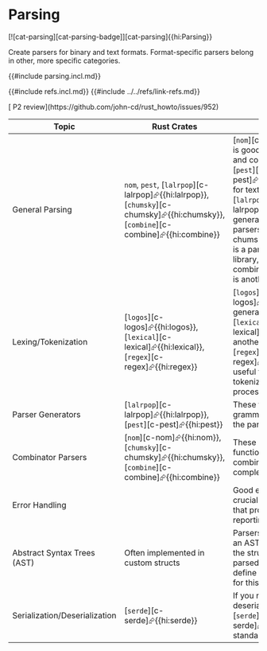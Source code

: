 # Parsing

[![cat-parsing][cat-parsing-badge]][cat-parsing]{{hi:Parsing}}

Create parsers for binary and text formats. Format-specific parsers belong in other, more specific categories.

{{#include parsing.incl.md}}

{{#include refs.incl.md}}
{{#include ../../refs/link-refs.md}}

<div class="hidden">
[ P2 review](https://github.com/john-cd/rust_howto/issues/952)

| Topic | Rust Crates | Notes |
| --- | --- | --- |
| General Parsing | `nom`, `pest`, [`lalrpop`][c-lalrpop]⮳{{hi:lalrpop}}, [`chumsky`][c-chumsky]⮳{{hi:chumsky}}, [`combine`][c-combine]⮳{{hi:combine}} | [`nom`][c-nom]⮳{{hi:nom}} is good for binary formats and complex grammars. [`pest`][c-pest]⮳{{hi:pest}} is easy for text-based grammars. [`lalrpop`][c-lalrpop]⮳{{hi:lalrpop}} generates efficient parsers. [`chumsky`][c-chumsky]⮳{{hi:chumsky}} is a parser combinator library, [`combine`][c-combine]⮳{{hi:combine}} is another popular choice. |
| Lexing/Tokenization | [`logos`][c-logos]⮳{{hi:logos}}, [`lexical`][c-lexical]⮳{{hi:lexical}}, [`regex`][c-regex]⮳{{hi:regex}} | [`logos`][c-logos]⮳{{hi:logos}} generates fast lexers. [`lexical`][c-lexical]⮳{{hi:lexical}} is another lexer generator. [`regex`][c-regex]⮳{{hi:regex}} is useful for simpler tokenization or text processing. |
| Parser Generators | [`lalrpop`][c-lalrpop]⮳{{hi:lalrpop}}, [`pest`][c-pest]⮳{{hi:pest}} | These tools define the grammar and generate the parser code. |
| Combinator Parsers | [`nom`][c-nom]⮳{{hi:nom}}, [`chumsky`][c-chumsky]⮳{{hi:chumsky}}, [`combine`][c-combine]⮳{{hi:combine}} | These libraries provide functions that can be combined to build more complex parsers. |
| Error Handling | | Good error messages are crucial. Consider crates that provide helpful error reporting. |
| Abstract Syntax Trees (AST) | Often implemented in custom structs | Parsers usually produce an AST, which represents the structure of the parsed input. You'll often define your own structs for this. |
| Serialization/Deserialization | [`serde`][c-serde]⮳{{hi:serde}} | If you need to serialize or deserialize the AST, [`serde`][c-serde]⮳{{hi:serde}} is the standard library. |

</div>
